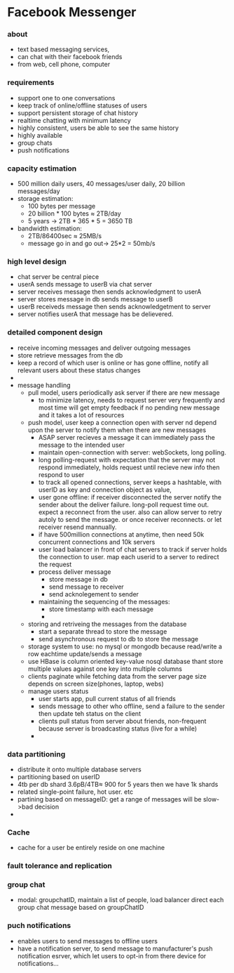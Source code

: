 # Facebook Messenger


### about 
- text based messaging services, 
- can chat with their facebook friends
- from web, cell phone, computer


### requirements
- support one to one conversations
- keep track of online/offline statuses of users
- support persistent storage of chat history
- realtime chatting with minimum latency
- highly consistent, users be able to see the same history
- highly available 
- group chats
- push notifications


### capacity estimation
- 500 million daily users, 40 messages/user daily, 20 billion messages/day
- storage estimation:
    - 100 bytes per message
    - 20 billion * 100 bytes ≈ 2TB/day
    - 5 years -> 2TB * 365 * 5 = 3650 TB
- bandwidth estimation:
    - 2TB/86400sec ≈ 25MB/s
    - message go in and go out-> 25*2 = 50mb/s


### high level design
- chat server be central piece
- userA sends message to userB via chat server
- server receives message then sends acknowledgment to userA
- server stores message in db sends message to userB
- userB receiveds message then sends acknowledgetment to server
- server notifies userA that message has be delievered.

### detailed component design
- receive incoming messages and deliver outgoing messages
- store retrieve messages from the db
- keep a record of which user is online or has gone offline, notify all relevant users about these status changes
- 
- message handling
    - pull model, users periodically ask server if there are new message
        - to minimize latency, needs to request server very frequently and most time will get empty feedback if no pending new message and it takes a lot of resources
    - push model, user keep a connection open with server nd depend upon the server to notify them when there are new messages
        - ASAP server recieves a message it can immediately pass the message to the intended user
        - maintain open-connection with server: webSockets, long polling.  
        - long polling-request with expectation that the server may not respond immediately, holds request until recieve new info then respond to user
        - to track all opened connections, server keeps a hashtable, with userID as key and connection object as value,
        - user gone offline: if receiver disconnected the server notify the sender about the deliver failure.  long-poll request time out.  expect a reconnect from the user.  also can allow server to retry autoly to send the message.  or once receiver reconnects. or let receiver resend mannually.
        - if have 500million connections at anytime, then need 50k concurrent connections and 10k servers
        - user load balancer in front of chat servers to track if server holds the connection to user.  map each userid to a server to redirect the request
        - process deliver message
            - store message in db
            - send message to receiver
            - send acknolegement to sender
        - maintaining the sequencing of the messages:
            - store timestamp with each message
            - 
    - storing and retriveing the messages from the database
        - start a separate thread to store the message
        - send asynchronous request to db to store the message
    - storage system to use: no mysql or mongodb because read/write a row eachtime update/sends a message
    - use HBase is column oriented key-value nosql database thant store multiple values against one key into multiple columns
    - clients paginate while fetching data from the server page size depends on screen size(phones, laptop, webs)
    - manage users status
        - user starts app, pull current status of all friends
        - sends message to other who offline, send a failure to the sender then update teh status on the client
        - clients pull status from server about friends, non-frequent because server is broadcasting status (live for a while)
        - 
    

### data partitioning
 - distribute it onto multiple database servers
 - partitioning based on userID
 - 4tb per db shard 3.6pB/4TB≈ 900 for 5 years then we have 1k shards
 - related single-point failure, hot user. etc
 - partining based on messageID: get a range of messages will be slow->bad decision
 - 
 

### Cache
- cache for a user be entirely reside on one machine

### fault tolerance and replication

### group chat
- modal: groupchatID, maintain a list of people, load balancer direct each group chat message based on groupChatID

### puch notifications
- enables users to send messages to offline users
- have a notification server, to send message to manufacturer's push notification esrver, which let users to opt-in from there device for notifications...
 















